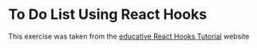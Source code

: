# To Do List Using React Hooks

This exercise was taken from the [educative React Hooks Tutorial](https://dev.to/educative/react-hooks-tutorial-build-a-to-do-list-with-react-hooks-54gj) website
